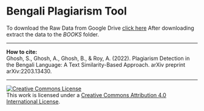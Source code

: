 # Bengali Plagiarism Tool
To download the Raw Data from Google Drive <a href="https://drive.google.com/file/d/1MfjN-srEGlP4QYDdyM3Xq2vwwsv9XnrO/view?usp=sharing">click here</a>
After downloading extract the data to the *BOOKS* folder.
<hr>
<b>How to cite:</b><br>
Ghosh, S., Ghosh, A., Ghosh, B., & Roy, A. (2022). Plagiarism Detection in the Bengali Language: A Text Similarity-Based Approach. arXiv preprint arXiv:2203.13430.
<hr>
<a rel="license" href="http://creativecommons.org/licenses/by/4.0/"><img alt="Creative Commons License" style="border-width:0" src="https://i.creativecommons.org/l/by/4.0/88x31.png" /></a><br />This work is licensed under a <a rel="license" href="http://creativecommons.org/licenses/by/4.0/">Creative Commons Attribution 4.0 International License</a>.
